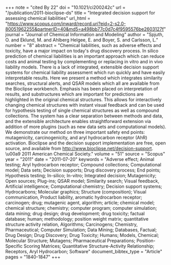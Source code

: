 +++
note = "cited By 22"
doi = "10.1021/ci200242c"
url = "/publication/2011-bioclipse-ds"
title = "Integrated decision support for assessing chemical liabilities"
url_html = "https://www.scopus.com/inward/record.uri?eid=2-s2.0-80051962255&partnerID=40&md5=a498bb77c0d7c4f9595576be2603127f"
journal = "Journal of Chemical Information and Modeling"
author = "Spjuth, O. and Eklund, M. and Ahlberg Helgee, E. and Boyer, S. and Carlsson, L."
number = "8"
abstract = "Chemical liabilities, such as adverse effects and toxicity, have a major impact on today's drug discovery process. In silico prediction of chemical liabilities is an important approach which can reduce costs and animal testing by complementing or replacing in vitro and in vivo liability models. There is a lack of integrated, extensible decision support systems for chemical liability assessment which run quickly and have easily interpretable results. Here we present a method which integrates similarity searches, structural alerts, and QSAR models which all are available from the Bioclipse workbench. Emphasis has been placed on interpretation of results, and substructures which are important for predictions are highlighted in the original chemical structures. This allows for interactively changing chemical structures with instant visual feedback and can be used for hypothesis testing of single chemical structures as well as compound collections. The system has a clear separation between methods and data, and the extensible architecture enables straightforward extension via addition of more plugins (such as new data sets and computational models). We demonstrate our method on three important safety end points: mutagenicity, carcinogenicity, and aryl hydrocarbon receptor (AhR) activation. Bioclipse and the decision support implementation are free, open source, and available from http://www.bioclipse.net/decision-support. \u00a9 2011 American Chemical Society."
volume = "51"
source = "Scopus"
year = "2011"
date = "2011-07-20"
keywords = "Adverse effect;  Animal testing;  Aryl hydrocarbon receptor;  Compound collections;  Computational model;  Data sets;  Decision supports;  Drug discovery process;  End points;  Hypothesis testing;  In-silico;  In-vitro;  Integrated decision;  Mutagenicity;  Open sources;  Plug-ins;  QSAR model;  Similarity search;  Visual feedback, Artificial intelligence;  Computational chemistry;  Decision support systems;  Hydrocarbons;  Molecular graphics;  Structure (composition);  Visual communication, Product liability, aromatic hydrocarbon receptor;  carcinogen;  drug;  mutagenic agent, algorithm;  article;  chemical model;  chemical structure;  chemistry;  computer program;  computer simulation;  data mining;  drug design;  drug development;  drug toxicity;  factual database;  human;  methodology;  position weight matrix;  quantitative structure activity relation, Algorithms;  Carcinogens;  Chemistry, Pharmaceutical;  Computer Simulation;  Data Mining;  Databases, Factual;  Drug Design;  Drug Discovery;  Drug Toxicity;  Humans;  Models, Chemical;  Molecular Structure;  Mutagens;  Pharmaceutical Preparations;  Position-Specific Scoring Matrices;  Quantitative Structure-Activity Relationship;  Receptors, Aryl Hydrocarbon;  Software"
document_bibtex_type = "Article"
pages = "1840-1847"
+++

